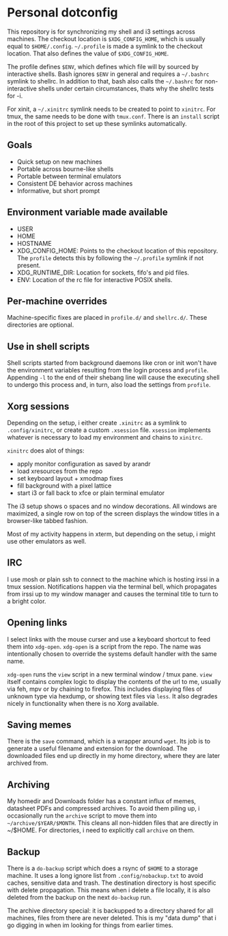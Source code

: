 # Personal dotconfig

This repository is for synchronizing my shell and i3 settings across machines.
The checkout location is `$XDG_CONFIG_HOME`, which is usually equal to `$HOME/.config`.
`~/.profile` is made a symlink to the checkout location.
That also defines the value of `$XDG_CONFIG_HOME`.

The profile defines `$ENV`, which defines which file will by sourced by interactive shells.
Bash ignores `$ENV` in general and requires a `~/.bashrc` symlink to shellrc.
In addition to that, bash also calls the `~/.bashrc` for non-interactive shells under certain circumstances, thats why the shellrc tests for -i.

For xinit, a `~/.xinitrc` symlink needs to be created to point to `xinitrc`.
For tmux, the same needs to be done with `tmux.conf`.
There is an `install` script in the root of this project to set up these symlinks automatically.

## Goals

- Quick setup on new machines
- Portable across bourne-like shells
- Portable between terminal emulators
- Consistent DE behavior across machines
- Informative, but short prompt

## Environment variable made available

- USER
- HOME
- HOSTNAME
- XDG_CONFIG_HOME:
  Points to the checkout location of this repository.
  The `profile` detects this by following the `~/.profile` symlink if not present.
- XDG_RUNTIME_DIR:
  Location for sockets, fifo's and pid files.
- ENV:
  Location of the rc file for interactive POSIX shells.

## Per-machine overrides

Machine-specific fixes are placed in `profile.d/` and `shellrc.d/`.
These directories are optional.

## Use in shell scripts

Shell scripts started from background daemons like cron or init won't have the environment variables resulting from the login process and `profile`.
Appending `-l` to the end of their shebang line will cause the executing shell to undergo this process and, in turn, also load the settings from `profile`.

## Xorg sessions

Depending on the setup, i either create `.xinitrc` as a symlink to `.config/xinitrc`, or create a custom `.xsession` file.
`xsession` implements whatever is necessary to load my environment and chains to `xinitrc`.

`xinitrc` does alot of things:

- apply monitor configuration as saved by arandr
- load xresources from the repo
- set keyboard layout + xmodmap fixes
- fill background with a pixel lattice
- start i3 or fall back to xfce or plain terminal emulator

The i3 setup shows o spaces and no window decorations.
All windows are maximized, a single row on top of the screen displays the window titles in a browser-like tabbed fashion.

Most of my activity happens in xterm, but depending on the setup, i might use other emulators as well.

## IRC

I use mosh or plain ssh to connect to the machine which is hosting irssi in a tmux session.
Notifications happen via the terminal bell, which propagates from irssi up to my window manager and causes the terminal title to turn to a bright color.

## Opening links

I select links with the mouse curser and use a keyboard shortcut to feed them into `xdg-open`.
`xdg-open` is a script from the repo.
The name was intentionally chosen to override the systems default handler with the same name.

`xdg-open` runs the `view` script in a new terminal window / tmux pane.
`view` itself contains complex logic to display the contents of the url to me, usually via feh, mpv or by chaining to firefox.
This includes displaying files of unknown type via hexdump, or showing text files via `less`.
It also degrades nicely in functionality when there is no Xorg available.

## Saving memes

There is the `save` command, which is a wrapper around `wget`.
Its job is to generate a useful filename and extension for the download.
The downloaded files end up directly in my home directory, where they are later archived from.

## Archiving

My homedir and Downloads folder has a constant influx of memes, datasheet PDFs and compressed archives.
To avoid them piling up, i occasionally run the `archive` script to move them into `~/archive/$YEAR/$MONTH`.
This cleans all non-hidden files that are directly in ~/$HOME.
For directories, i need to explicitly call `archive` on them.

## Backup

There is a `do-backup` script which does a rsync of `$HOME` to a storage machine.
It uses a long ignore list from `.config/nobackup.txt` to avoid caches, sensitive data and trash.
The destination directory is host specific with delete propagation.
This means when i delete a file locally, it is also deleted from the backup on the next `do-backup` run.

The archive directory special: it is backupped to a directory shared for all machines, files from there are never deleted.
This is my "data dump" that i go digging in when im looking for things from earlier times.
